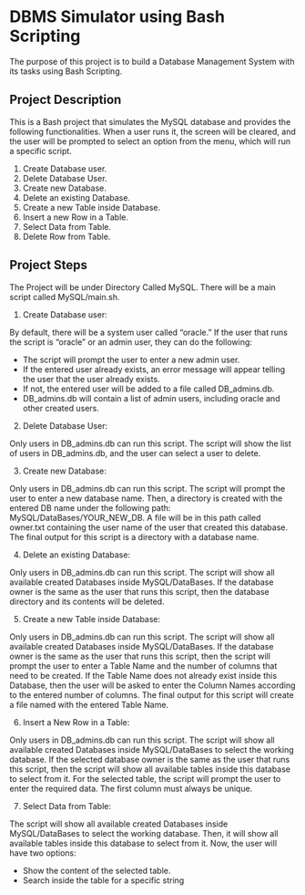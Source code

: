 # DBMS Simulator using Bash Scripting

The purpose of this project is to build a Database Management System with its tasks using Bash Scripting.

## Project Description

This is a Bash project that simulates the MySQL database and provides the following functionalities. When a user runs it, the screen will be cleared, and the user will be prompted to select an option from the menu, which will run a specific script.

1. Create Database user.
2. Delete Database User.
3. Create new Database.
4. Delete an existing Database.
5. Create a new Table inside Database.
6. Insert a new Row in a Table.
7. Select Data from Table.
8. Delete Row from Table.

## Project Steps

The Project will be under Directory Called MySQL. There will be a main script called MySQL/main.sh.

1. Create Database user:

By default, there will be a system user called “oracle.” If the user that runs the script is “oracle” or an admin user, they can do the following:

- The script will prompt the user to enter a new admin user.
- If the entered user already exists, an error message will appear telling the user that the user already exists.
- If not, the entered user will be added to a file called DB_admins.db.
- DB_admins.db will contain a list of admin users, including oracle and other created users.

2. Delete Database User:

Only users in DB_admins.db can run this script. The script will show the list of users in DB_admins.db, and the user can select a user to delete.

3. Create new Database:

Only users in DB_admins.db can run this script. The script will prompt the user to enter a new database name. Then, a directory is created with the entered DB name under the following path: MySQL/DataBases/YOUR_NEW_DB. A file will be in this path called owner.txt containing the user name of the user that created this database. The final output for this script is a directory with a database name.

4. Delete an existing Database:

Only users in DB_admins.db can run this script. The script will show all available created Databases inside MySQL/DataBases. If the database owner is the same as the user that runs this script, then the database directory and its contents will be deleted.

5. Create a new Table inside Database:

Only users in DB_admins.db can run this script. The script will show all available created Databases inside MySQL/DataBases. If the database owner is the same as the user that runs this script, then the script will prompt the user to enter a Table Name and the number of columns that need to be created. If the Table Name does not already exist inside this Database, then the user will be asked to enter the Column Names according to the entered number of columns. The final output for this script will create a file named with the entered Table Name.

6. Insert a New Row in a Table:

Only users in DB_admins.db can run this script. The script will show all available created Databases inside MySQL/DataBases to select the working database. If the selected database owner is the same as the user that runs this script, then the script will show all available tables inside this database to select from it. For the selected table, the script will prompt the user to enter the required data. The first column must always be unique.

7. Select Data from Table:

The script will show all available created Databases inside MySQL/DataBases to select the working database. Then, it will show all available tables inside this database to select from it. Now, the user will have two options: 

- Show the content of the selected table.
- Search inside the table for a specific string
